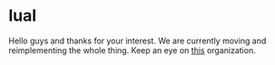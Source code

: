 # lual
Hello guys and thanks for your interest. We are currently moving and reimplementing the whole thing. Keep an eye on [this](https://github.com/signally) organization.
